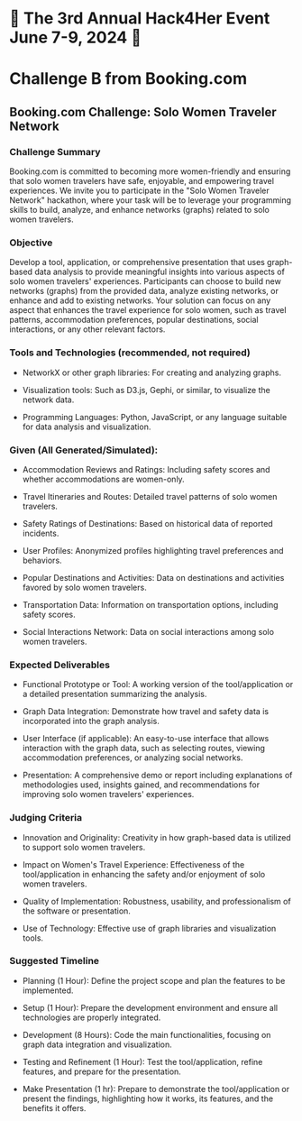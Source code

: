 # 🌟 The 3rd Annual Hack4Her Event June 7-9, 2024 🌟

# Challenge B from Booking.com

## Booking.com Challenge: Solo Women Traveler Network

### Challenge Summary

Booking.com is committed to becoming more women-friendly and ensuring that solo women travelers have safe, enjoyable, and empowering travel experiences. We invite you to participate in the "Solo Women Traveler Network" hackathon, where your task will be to leverage your programming skills to build, analyze, and enhance networks (graphs) related to solo women travelers.


### Objective

Develop a tool, application, or comprehensive presentation that uses graph-based data analysis to provide meaningful insights into various aspects of solo women travelers' experiences. Participants can choose to build new networks (graphs) from the provided data, analyze existing networks, or enhance and add to existing networks. Your solution can focus on any aspect that enhances the travel experience for solo women, such as travel patterns, accommodation preferences, popular destinations, social interactions, or any other relevant factors.


### Tools and Technologies (recommended, not required)

- NetworkX or other graph libraries: For creating and analyzing graphs.

- Visualization tools: Such as D3.js, Gephi, or similar, to visualize the network data.

- Programming Languages: Python, JavaScript, or any language suitable for data analysis and visualization.


### Given (All Generated/Simulated):

- Accommodation Reviews and Ratings: Including safety scores and whether accommodations are women-only.

- Travel Itineraries and Routes: Detailed travel patterns of solo women travelers.

- Safety Ratings of Destinations: Based on historical data of reported incidents.

- User Profiles: Anonymized profiles highlighting travel preferences and behaviors.

- Popular Destinations and Activities: Data on destinations and activities favored by solo women travelers.

- Transportation Data: Information on transportation options, including safety scores.

- Social Interactions Network: Data on social interactions among solo women travelers.


### Expected Deliverables

- Functional Prototype or Tool: A working version of the tool/application or a detailed presentation summarizing the analysis.

- Graph Data Integration: Demonstrate how travel and safety data is incorporated into the graph analysis.

- User Interface (if applicable): An easy-to-use interface that allows interaction with the graph data, such as selecting routes, viewing accommodation preferences, or analyzing social networks.

- Presentation: A comprehensive demo or report including explanations of methodologies used, insights gained, and recommendations for improving solo women travelers' experiences.



### Judging Criteria

- Innovation and Originality: Creativity in how graph-based data is utilized to support solo women travelers.

- Impact on Women's Travel Experience: Effectiveness of the tool/application in enhancing the safety and/or enjoyment of solo women travelers.

- Quality of Implementation: Robustness, usability, and professionalism of the software or presentation.

- Use of Technology: Effective use of graph libraries and visualization tools.


### Suggested Timeline

- Planning (1 Hour): Define the project scope and plan the features to be implemented.

- Setup (1 Hour): Prepare the development environment and ensure all technologies are properly integrated.

- Development (8 Hours): Code the main functionalities, focusing on graph data integration and visualization.

- Testing and Refinement (1 Hour): Test the tool/application, refine features, and prepare for the presentation.

- Make Presentation (1 hr): Prepare to demonstrate the tool/application or present the findings, highlighting how it works, its features, and the benefits it offers.



